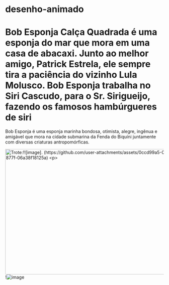 # desenho-animado
<!DOCTYPE html>
<html lang=portugues >
<head>
    <meta charset="UTF-8">
    <meta name="viewport" content="width=device-width, initial-scale=1.0">
    <title>Desenhoanimado</title>
</head>
<body>
    <!Desenhoanimado html>
<html>
<head>
  <title>Bobesponja</title>
</head>
<body>
  <h1>Bob Esponja Calça Quadrada é uma esponja do mar que mora em uma casa de abacaxi. Junto ao melhor amigo, Patrick Estrela, ele sempre tira a paciência do vizinho Lula Molusco. Bob Esponja trabalha no Siri Cascudo, para o Sr. Sirigueijo, fazendo os famosos hambúrgueres de siri</h1>
  <p>Bob Esponja é uma esponja marinha bondosa, otimista, alegre, ingênua e amigável que mora na cidade submarina da Fenda do Biquíni juntamente com diversas criaturas antropomórficas.</p>
</body>
</html>
    <img src="BobEsponja.jpeg" alt="Trote:!![image]. (https://github.com/user-attachments/assets/0ccd99a5-0055-448b-877f-06a38f18125a) 

 " width="600" height="400">
    <p>!![image](https://github.com/user-attachments/assets/e09d4689-2fcc-49f2-81af-182706aa917c)


<p>
</body>
</html>
